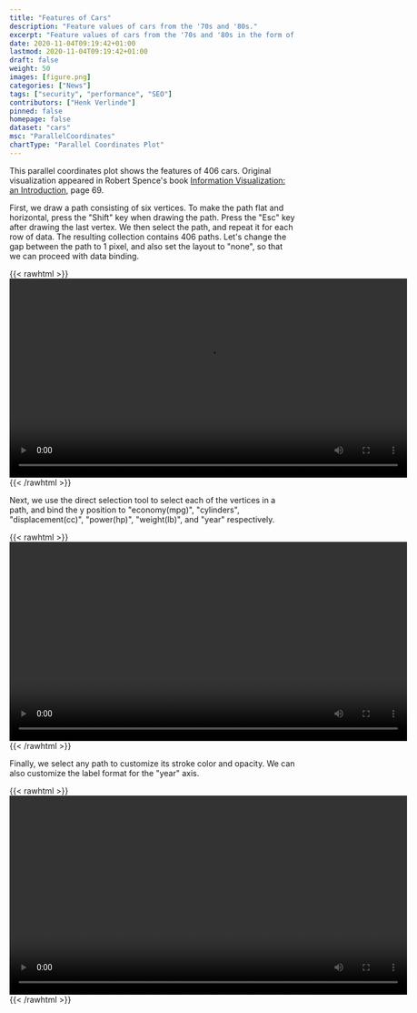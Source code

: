 ```yaml
---
title: "Features of Cars"
description: "Feature values of cars from the '70s and '80s."
excerpt: "Feature values of cars from the '70s and '80s in the form of a parallel coordinates plot."
date: 2020-11-04T09:19:42+01:00
lastmod: 2020-11-04T09:19:42+01:00
draft: false
weight: 50
images: [figure.png]
categories: ["News"]
tags: ["security", "performance", "SEO"]
contributors: ["Henk Verlinde"]
pinned: false
homepage: false
dataset: "cars"
msc: "ParallelCoordinates"
chartType: "Parallel Coordinates Plot"
---
```

This parallel coordinates plot shows the features of 406 cars. Original visualization appeared in Robert Spence's book [Information Visualization: an Introduction](https://books.google.com/books?id=uOosBQAAQBAJ&dq=406+cars+visualization&source=gbs_navlinks_s), page 69.

First, we draw a path consisting of six vertices. To make the path flat and horizontal, press the "Shift" key when drawing the path. Press the "Esc" key after drawing the last vertex. We then select the path, and repeat it for each row of data. The resulting collection contains 406 paths. Let's change the gap between the path to 1 pixel, and also set the layout to "none", so that we can proceed with data binding. 

{{< rawhtml >}} 
<video width=700px class="tutorial-video" controls>
    <source src="/videos/gallery/pcp-1.mov" type="video/mp4">
    Your browser does not support the video tag.  
</video>
{{< /rawhtml >}}

Next, we use the direct selection tool to select each of the vertices in a path, and bind the y position to "economy(mpg)", "cylinders", "displacement(cc)", "power(hp)", "weight(lb)", and "year" respectively.   

{{< rawhtml >}} 
<video width=700px class="tutorial-video" controls>
    <source src="/videos/gallery/pcp-2.mov" type="video/mp4">
    Your browser does not support the video tag.  
</video>
{{< /rawhtml >}}

Finally, we select any path to customize its stroke color and opacity. We can also customize the label format for the "year" axis.

{{< rawhtml >}} 
<video width=700px class="tutorial-video" controls>
    <source src="/videos/gallery/pcp-3.mov" type="video/mp4">
    Your browser does not support the video tag.  
</video>
{{< /rawhtml >}}